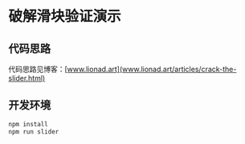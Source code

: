# 破解滑块验证演示

## 代码思路

代码思路见博客：[www.lionad.art](www.lionad.art/articles/crack-the-slider.html)

## 开发环境

```bash
npm install
npm run slider
```
